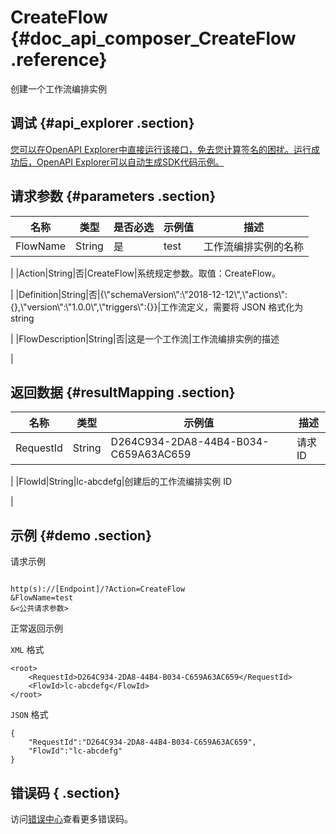 # CreateFlow {#doc_api_composer_CreateFlow .reference}

创建一个工作流编排实例

## 调试 {#api_explorer .section}

[您可以在OpenAPI Explorer中直接运行该接口，免去您计算签名的困扰。运行成功后，OpenAPI Explorer可以自动生成SDK代码示例。](https://api.aliyun.com/#product=composer&api=CreateFlow&type=RPC&version=2018-12-12)

## 请求参数 {#parameters .section}

|名称|类型|是否必选|示例值|描述|
|--|--|----|---|--|
|FlowName|String|是|test|工作流编排实例的名称

 |
|Action|String|否|CreateFlow|系统规定参数。取值：CreateFlow。

 |
|Definition|String|否|\{\\"schemaVersion\\":\\"2018-12-12\\",\\"actions\\":\{\},\\"version\\":\\"1.0.0\\",\\"triggers\\":\{\}\}|工作流定义，需要将 JSON 格式化为 string

 |
|FlowDescription|String|否|这是一个工作流|工作流编排实例的描述

 |

## 返回数据 {#resultMapping .section}

|名称|类型|示例值|描述|
|--|--|---|--|
|RequestId|String|D264C934-2DA8-44B4-B034-C659A63AC659|请求 ID

 |
|FlowId|String|lc-abcdefg|创建后的工作流编排实例 ID

 |

## 示例 {#demo .section}

请求示例

``` {#request_demo}

http(s)://[Endpoint]/?Action=CreateFlow
&FlowName=test
&<公共请求参数>

```

正常返回示例

`XML` 格式

``` {#xml_return_success_demo}
<root>
    <RequestId>D264C934-2DA8-44B4-B034-C659A63AC659</RequestId>
    <FlowId>lc-abcdefg</FlowId>
</root>
```

`JSON` 格式

``` {#json_return_success_demo}
{
	"RequestId":"D264C934-2DA8-44B4-B034-C659A63AC659",
	"FlowId":"lc-abcdefg"
}
```

## 错误码 { .section}

访问[错误中心](https://error-center.aliyun.com/status/product/composer)查看更多错误码。

